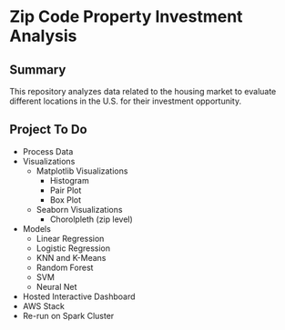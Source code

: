 # Zip Code Property Investment Analysis

## Summary

This repository analyzes data related to the housing market to evaluate different locations in the U.S. for their investment opportunity.

## Project To Do

- Process Data
- Visualizations
  - Matplotlib Visualizations
    -  Histogram
    -  Pair Plot
    -  Box Plot
  - Seaborn Visualizations
    - Chorolpleth (zip level)
- Models
  - Linear Regression
  - Logistic Regression
  - KNN and K-Means
  - Random Forest
  - SVM
  - Neural Net
- Hosted Interactive Dashboard
- AWS Stack
- Re-run on Spark Cluster
